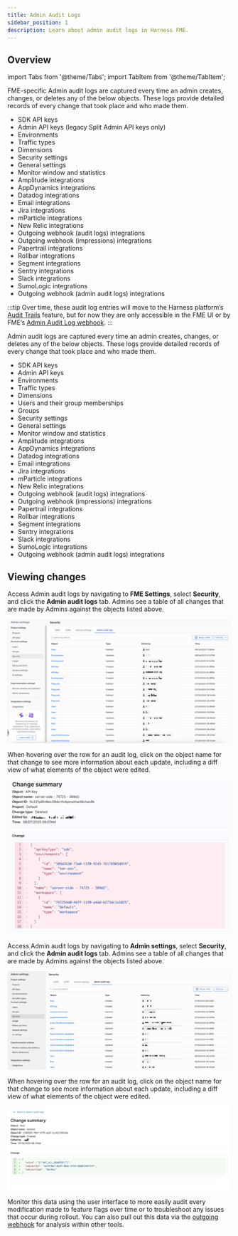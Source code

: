 ```yaml
---
title: Admin Audit Logs
sidebar_position: 1
description: Learn about admin audit logs in Harness FME.
---
```


## Overview

import Tabs from '@theme/Tabs';
import TabItem from '@theme/TabItem';

<Tabs>
<TabItem value="Harness FME (Recommended)">

FME-specific Admin audit logs are captured every time an admin creates, changes, or deletes any of the below objects. These logs provide detailed records of every change that took place and who made them.

- SDK API keys
- Admin API keys (legacy Split Admin API keys only)
- Environments
- Traffic types
- Dimensions
- Security settings
- General settings
- Monitor window and statistics
- Amplitude integrations
- AppDynamics integrations
- Datadog integrations
- Email integrations
- Jira integrations
- mParticle integrations
- New Relic integrations
- Outgoing webhook (audit logs) integrations
- Outgoing webhook (impressions) integrations
- Papertrail integrations
- Rollbar integrations
- Segment integrations
- Sentry integrations
- Slack integrations
- SumoLogic integrations
- Outgoing webhook (admin audit logs) integrations

:::tip
Over time, these audit log entries will move to the Harness platform’s [Audit Trails](https://developer.harness.io/docs/platform/governance/audit-trail/) feature, but for now they are only accessible in the FME UI or by FME’s [Admin Audit Log webhook](/docs/feature-management-experimentation/api/webhook/admin-audit-logs).
:::

</TabItem>
<TabItem value="Legacy Split">

Admin audit logs are captured every time an admin creates, changes, or deletes any of the below objects. These logs provide detailed records of every change that took place and who made them.

- SDK API keys
- Admin API keys
- Environments
- Traffic types
- Dimensions
- Users and their group memberships
- Groups
- Security settings
- General settings
- Monitor window and statistics
- Amplitude integrations
- AppDynamics integrations
- Datadog integrations
- Email integrations
- Jira integrations
- mParticle integrations
- New Relic integrations
- Outgoing webhook (audit logs) integrations
- Outgoing webhook (impressions) integrations
- Papertrail integrations
- Rollbar integrations
- Segment integrations
- Sentry integrations
- Slack integrations
- SumoLogic integrations
- Outgoing webhook (admin audit logs) integrations

</TabItem>
</Tabs>

## Viewing changes

<Tabs>
<TabItem value="Harness FME (Recommended)">

Access Admin audit logs by navigating to **FME Settings**, select **Security**, and click the **Admin audit logs** tab. Admins see a table of all changes that are made by Admins against the objects listed above.

![](../../static/admin-audit-log-1.png)

When hovering over the row for an audit log, click on the object name for that change to see more information about each update, including a diff view of what elements of the object were edited.

![](../../static/admin-logs-1.png)

</TabItem>
<TabItem value="Legacy Split">

Access Admin audit logs by navigating to **Admin settings**, select **Security**, and click the **Admin audit logs** tab. Admins see a table of all changes that are made by Admins against the objects listed above.

![](../../static/admin-logs.png)

When hovering over the row for an audit log, click on the object name for that change to see more information about each update, including a diff view of what elements of the object were edited.

![](../../static/admin-audit-log.png)

</TabItem>
</Tabs>

Monitor this data using the user interface to more easily audit every modification made to feature flags over time or to troubleshoot any issues that occur during rollout. You can also pull out this data via the [outgoing webhook](/docs/feature-management-experimentation/api/webhook/admin-audit-logs) for analysis within other tools.
